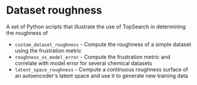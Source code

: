 # Dataset roughness

A set of Python scripts that illustrate the use of TopSearch in determining the roughness of 

* `custom_dataset_roughness` - Compute the roughness of a simple dataset using the frustration metric
* `roughness_vs_model_error` - Compute the frustration metric and correlate with model error for several chemical datasets
* `latent_space_roughness` - Compute a continuous roughness surface of an autoencoder's latent space and use it to generate new training data
